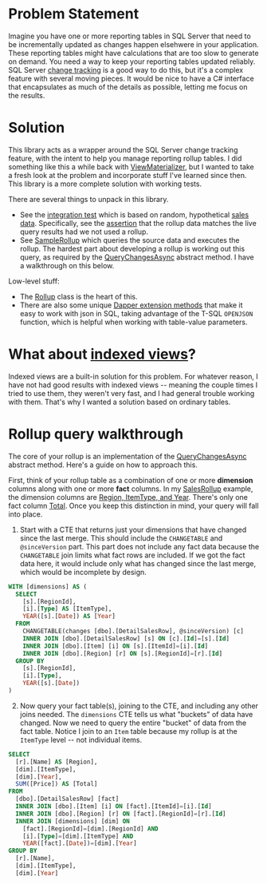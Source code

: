 # Problem Statement
Imagine you have one or more reporting tables in SQL Server that need to be incrementally updated as changes happen elsehwere in your application. These reporting tables might have calculations that are too slow to generate on demand. You need a way to keep your reporting tables updated reliably. SQL Server [change tracking](https://learn.microsoft.com/en-us/sql/relational-databases/track-changes/about-change-tracking-sql-server?view=sql-server-ver16) is a good way to do this, but it's a complex feature with several moving pieces. It would be nice to have a C# interface that encapsulates as much of the details as possible, letting me focus on the results.

# Solution
This library acts as a wrapper around the SQL Server change tracking feature, with the intent to help you manage reporting rollup tables. I did something like this a while back with [ViewMaterializer](https://github.com/adamfoneil/ViewMaterializer), but I wanted to take a fresh look at the problem and incorporate stuff I've learned since then. This library is a more complete solution with working tests.

There are several things to unpack in this library.
- See the [integration test](https://github.com/adamfoneil/Rollup/blob/master/Rollup.Tests/Integration.cs) which is based on random, hypothetical [sales data](https://github.com/adamfoneil/Rollup/blob/master/Rollup.Tests/Entities/DetailSalesRow.cs). Specifically, see the [assertion](https://github.com/adamfoneil/Rollup/blob/master/Rollup.Tests/Integration.cs#L62) that the rollup data matches the live query results had we not used a rollup.
- See [SampleRollup](https://github.com/adamfoneil/Rollup/blob/master/Rollup.Tests/SampleRollup.cs) which queries the source data and executes the rollup. The hardest part about developing a rollup is working out this query, as required by the [QueryChangesAsync](https://github.com/adamfoneil/Rollup/blob/master/Rollup/Rollup.cs#L71) abstract method. I have a walkthrough on this below.

Low-level stuff:
- The [Rollup](https://github.com/adamfoneil/Rollup/blob/master/Rollup/Rollup.cs) class is the heart of this.
- There are also some unique [Dapper extension methods](https://github.com/adamfoneil/Rollup/blob/master/Rollup/Extensions/DbConnectionExtensions.cs) that make it easy to work with json in SQL, taking advantage of the T-SQL `OPENJSON` function, which is helpful when working with table-value parameters.

# What about [indexed views](https://learn.microsoft.com/en-us/sql/relational-databases/views/create-indexed-views?view=sql-server-ver16)?
Indexed views are a built-in solution for this problem. For whatever reason, I have not had good results with indexed views -- meaning the couple times I tried to use them, they weren't very fast, and I had general trouble working with them. That's why I wanted a solution based on ordinary tables.

# Rollup query walkthrough
The core of your rollup is an implementation of the [QueryChangesAsync](https://github.com/adamfoneil/Rollup/blob/master/Rollup/Rollup.cs#L71) abstract method. Here's a guide on how to approach this.

First, think of your rollup table as a combination of one or more **dimension** columns along with one or more **fact** columns. In my [SalesRollup](https://github.com/adamfoneil/Rollup/blob/master/Rollup.Tests/Entities/SalesRollup.cs) example, the dimension columns are [Region, ItemType, and Year](https://github.com/adamfoneil/Rollup/blob/master/Rollup.Tests/Entities/SalesRollup.cs#L6-L8). There's only one fact column [Total](https://github.com/adamfoneil/Rollup/blob/master/Rollup.Tests/Entities/SalesRollup.cs#L12). Once you keep this distinction in mind, your query will fall into place.

1. Start with a CTE that returns just your dimensions that have changed since the last merge. This should include the `CHANGETABLE` and `@sinceVersion` part. This part does not include any fact data because the `CHANGETABLE` join limits what fact rows are included. If we got the fact data here, it would include only what has changed since the last merge, which would be incomplete by design.

```sql
WITH [dimensions] AS (
  SELECT
    [s].[RegionId],
    [i].[Type] AS [ItemType],						
    YEAR([s].[Date]) AS [Year]
  FROM
    CHANGETABLE(changes [dbo].[DetailSalesRow], @sinceVersion) [c]
    INNER JOIN [dbo].[DetailSalesRow] [s] ON [c].[Id]=[s].[Id]
    INNER JOIN [dbo].[Item] [i] ON [s].[ItemId]=[i].[Id]
    INNER JOIN [dbo].[Region] [r] ON [s].[RegionId]=[r].[Id]
  GROUP BY
    [s].[RegionId],
    [i].[Type],
    YEAR([s].[Date])
) 
```
2. Now query your fact table(s), joining to the CTE, and including any other joins needed. The `dimensions` CTE tells us what "buckets" of data have changed. Now we need to query the entire "bucket" of data from the fact table. Notice I join to an `Item` table because my rollup is at the `ItemType` level -- not individual items.

```sql
SELECT
  [r].[Name] AS [Region],
  [dim].[ItemType],
  [dim].[Year],
  SUM([Price]) AS [Total]
FROM
  [dbo].[DetailSalesRow] [fact]
  INNER JOIN [dbo].[Item] [i] ON [fact].[ItemId]=[i].[Id]
  INNER JOIN [dbo].[Region] [r] ON [fact].[RegionId]=[r].[Id]
  INNER JOIN [dimensions] [dim] ON
    [fact].[RegionId]=[dim].[RegionId] AND
    [i].[Type]=[dim].[ItemType] AND
    YEAR([fact].[Date])=[dim].[Year]
GROUP BY
  [r].[Name],
  [dim].[ItemType],
  [dim].[Year]
```
